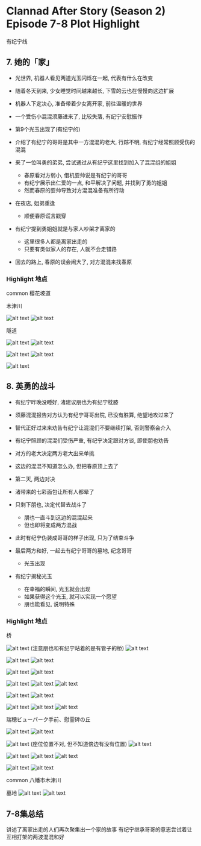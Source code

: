 # Clannad After Story (Season 2) Episode 7-8 Plot Highlight

有纪宁线

## 7. 她的「家」

- 光世界, 机器人看见两道光玉闪烁在一起, 代表有什么在改变
- 随着冬天到来, 少女睡觉时间越来越长, 下雪的云也在慢慢向这边扩展
- 机器人下定决心, 准备带着少女离开家, 前往温暖的世界

- 一个受伤小混混须藤进来了, 比较失落, 有纪宁安慰振作

- 第9个光玉出现了(有纪宁的)

- 介绍了有纪宁的哥哥是其中一方混混的老大, 行踪不明, 有纪宁经常照顾受伤的混混
- 来了一位叫勇的弟弟, 尝试通过从有纪宁这里找到加入了混混组的姐姐
  - 春原看对方弱小, 借机耍帅说是有纪宁的哥哥
  - 有纪宁展示出仁爱的一点, 和平解决了问题, 并找到了勇的姐姐
  - 然而春原的耍帅导致对方混混准备有所行动

- 在夜店, 姐弟重逢
  - 顺便春原谎言戳穿
- 有纪宁提到勇姐姐就是与家人吵架才离家的
  - 这里很多人都是离家出走的
  - 只要有类似家人的存在, 人就不会走错路

- 回去的路上, 春原的误会闹大了, 对方混混来找春原

### Highlight 地点

common 樱花坡道

木津川

![alt text](img/cla-af-7-0-s.jpg)
![alt text](img/cla-af-7-025.jpg)

隧道

![alt text](img/cla-af-7-10-s.jpg)
![alt text](img/cla-af-7-107.jpg)

![alt text](img/cla-af-7-11-s.jpg)
![alt text](img/cla-af-7-109.jpg)

![alt text](img/cla-af-7-8-s.jpg)

## 8. 英勇的战斗

- 有纪宁昨晚没睡好, 渚建议朋也为有纪宁枕膝

- 须藤混混报告对方认为有纪宁哥哥出院, 已没有胜算, 绝望地攻过来了
- 智代正好过来来劝告有纪宁让混混们不要继续打架, 否则警察会介入
- 有纪宁照顾的混混们受伤严重, 有纪宁决定跟对方谈, 即使朋也劝告
- 对方的老大决定两方老大出来单挑
- 这边的混混不知道怎么办, 但把春原顶上去了

- 第二天, 两边对决
- 渚带来的七彩面包让所有人都晕了
- 只剩下朋也, 决定代替去战斗了
  - 朋也一直斗到这边的混混起来
  - 但也即将变成两方混战
- 此时有纪宁伪装成哥哥的样子出现, 只为了结束斗争
- 最后两方和好, 一起去有纪宁哥哥的墓地, 纪念哥哥
  - 光玉出现

- 有纪宁揭秘光玉
  - 在幸福的瞬间, 光玉就会出现
  - 如果获得这个光玉, 就可以实现一个愿望
  - 朋也能看见, 说明特殊

### Highlight 地点

桥

![alt text](img/cla-af-8-s0.jpg) (注意朋也和有纪宁站着的是有管子的桥)
![alt text](img/cla-af-8-046.jpg)

![alt text](img/cla-af-8-s1.jpg)
![alt text](img/cla-af-8-051.jpg)

![alt text](img/cla-af-8-s3.jpg)
![alt text](img/cla-af-8-052.jpg)

![alt text](img/cla-af-8-s3-1.jpg)
![alt text](img/cla-af-8-052-1.jpg)
![alt text](img/cla-af-8-056.jpg)

![alt text](img/cla-af-8-s4.jpg)
![alt text](img/cla-af-8-053.jpg)

![alt text](img/cla-af-8-s2.jpg)
![alt text](img/cla-af-8-055.jpg)
![alt text](img/cla-af-8-058.jpg)

瑞穂ビューパーク手前、慰霊碑の丘

![alt text](img/cla-af-8-s5.jpg)
![alt text](img/cla-af-8-078.jpg)

![alt text](img/cla-af-8-s8.jpg) (座位位置不对, 但不知道傍边有没有位置)
![alt text](img/cla-af-8-079.jpg)

![alt text](img/cla-af-8-s7.jpg)
![alt text](img/cla-af-8-080.jpg)
![alt text](img/cla-af-8-081.jpg)

![alt text](img/cla-af-8-s43.jpg)
![alt text](img/cla-af-8-082.jpg)

common 八幡市木津川

墓地
![alt text](img/cla-af-8-s39.jpg)
![alt text](img/cla-af-8-164.jpg)

## 7-8集总结

讲述了离家出走的人们再次聚集出一个家的故事
有纪宁继承哥哥的意志尝试着让互相打架的两波混混和好
